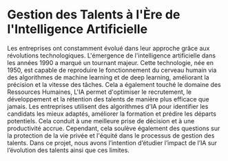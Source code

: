 # Gestion des Talents à l'Ère de l'Intelligence Artificielle

Les entreprises ont constamment évolué dans leur approche grâce aux révolutions technologiques. 
L'émergence de l'intelligence artificielle dans les années 1990 a marqué un tournant majeur. Cette technologie, née en 1950, est capable de reproduire le fonctionnement du cerveau humain via des algorithmes de machine learning et de deep learning, améliorant la précision et la vitesse des tâches.
Cela a également touché le domaine des Ressources Humaines, L'IA permet d'optimiser le recrutement, le développement et la rétention des talents de manière plus efficace que jamais. Les entreprises utilisent des algorithmes d'IA pour identifier les candidats les mieux adaptés, améliorer la formation et prédire les départs potentiels. Cela conduit à une meilleure prise de décision et à une productivité accrue. Cependant, cela soulève également des questions sur la protection de la vie privée et l'équité dans le processus de gestion des talents.
Dans ce projet, nous avons l’intention d’étudier l’impact de l’IA sur l’évolution des talents ainsi que ces limites.
